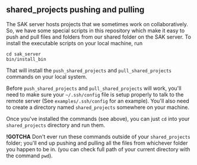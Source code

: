 shared_projects pushing and pulling
-----------------------------------

The SAK server hosts projects that we sometimes work on collaboratively. So, we
have some special scripts in this repository which make it easy to push and
pull files and folders from our shared folder on the SAK server.  To install
the executable scripts on your local machine, run

    cd sak_server
    bin/install_bin

That will install the `push_shared_projects` and `pull_shared_projects` commands on your local system.

Before `push_shared_projects` and `pull_shared_projects` will work, you'll need
to make sure your `~/.ssh/config` file is setup properly to talk to the remote
server (See `examples/.ssh/config` for an example).  You'll also need to create
a directory named `shared_projects` somewhere on your machine.

Once you've installed the commands (see above), you can just `cd` into your `shared_projects` directory and run them.

__!GOTCHA__ Don't ever run these commands outside of your
`shared_projects` folder; you'll end up pushing and pulling all the files from
whichever folder you happen to be in. (you can check full path of your current
directory with the command `pwd`).
